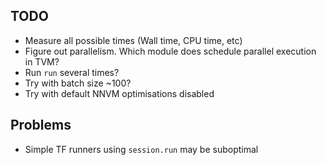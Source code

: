 
TODO
----

* Measure all possible times (Wall time, CPU time, etc)
* Figure out parallelism. Which module does schedule parallel execution in TVM?
* Run `run` several times?
* Try with batch size ~100?
* Try with default NNVM optimisations disabled

Problems
--------

* Simple TF runners using `session.run` may be suboptimal

